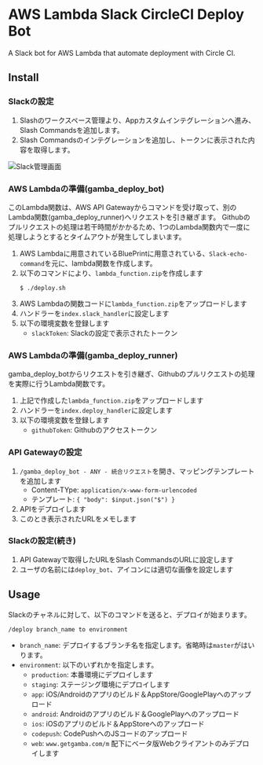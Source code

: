 
# AWS Lambda Slack CircleCI Deploy Bot

A Slack bot for AWS Lambda that automate deployment with Circle CI.

## Install

### Slackの設定
1. Slashのワークスペース管理より、Appカスタムインテグレーションへ進み、Slash Commandsを追加します。
1. Slash Commandsのインテグレーションを追加し、トークンに表示された内容を取得します。

![Slack管理画面](https://user-images.githubusercontent.com/1058058/121304694-a3988c80-c937-11eb-978d-722643179505.png)

### AWS Lambdaの準備(gamba_deploy_bot)
このLambda関数は、AWS API Gatewayからコマンドを受け取って、別のLambda関数(gamba_deploy_runner)へリクエストを引き継ぎます。
Githubのプルリクエストの処理は若干時間がかかるため、1つのLambda関数内で一度に処理しようとするとタイムアウトが発生してしまいます。

1. AWS Lambdaに用意されているBluePrintに用意されている、`Slack-echo-command`を元に、lambda関数を作成します。
1. 以下のコマンドにより、`lambda_function.zip`を作成します
    ```
    $ ./deploy.sh
    ```
1. AWS Lambdaの関数コードに`lambda_function.zip`をアップロードします
1. ハンドラーを`index.slack_handler`に設定します
1. 以下の環境変数を登録します
    * `slackToken`: Slackの設定で表示されたトークン

### AWS Lambdaの準備(gamba_deploy_runner)
gamba_deploy_botからリクエストを引き継ぎ、Githubのプルリクエストの処理を実際に行うLambda関数です。

1. 上記で作成した`lambda_function.zip`をアップロードします
1. ハンドラーを`index.deploy_handler`に設定します
1. 以下の環境変数を登録します
    * `githubToken`: Githubのアクセストークン

### API Gatewayの設定
1.  `/gamba_deploy_bot - ANY - 統合リクエスト`を開き、マッピングテンプレートを追加します
    * Content-TYpe: `application/x-www-form-urlencoded`
    * テンプレート: `{ "body": $input.json("$") }`
2. APIをデプロイします
3. このとき表示されたURLをメモします

### Slackの設定(続き)
1. API Gatewayで取得したURLをSlash CommandsのURLに設定します
1. ユーザの名前には`deploy_bot`、アイコンには適切な画像を設定します

## Usage
Slackのチャネルに対して、以下のコマンドを送ると、デプロイが始まります。

```
/deploy branch_name to environment
```
* `branch_name`: デプロイするブランチ名を指定します。省略時は`master`がはいります。
* `environment`: 以下のいずれかを指定します。
  * `production`: 本番環境にデプロイします
  * `staging`: ステージング環境にデプロイします
  * `app`: iOS/Androidのアプリのビルド＆AppStore/GooglePlayへのアップロード
  * `android`: Androidのアプリのビルド＆GooglePlayへのアップロード 
  * `ios`: iOSのアプリのビルド＆AppStoreへのアップロード 
  * `codepush`: CodePushへのJSコードのアップロード
  * `web`: `www.getgamba.com/m` 配下にベータ版Webクライアントのみデプロイします

